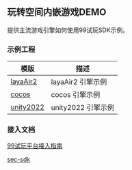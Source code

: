 ## 玩转空间内嵌游戏DEMO
提供主流游戏引擎如何使用99试玩SDK示例。

### 示例工程
|模版|描述|
|--|--|
|[layaAir2](./demo/layaair2/)|layaAir2 引擎示例|
|[cocos](./demo/cocos/)|cocos 引擎示例|
|[unity2022](./demo/unity2022/)|unity2022 引擎示例|

### 接入文档
[99试玩平台接入指南](https://nqcq9c7h9mm.feishu.cn/wiki/L239wr4Pdi4kbZkUowjc5r4FnWc)

[sec-sdk](https://nqcq9c7h9mm.feishu.cn/wiki/SDPWw3kmAii6xxktYAPcwaNMnrg)